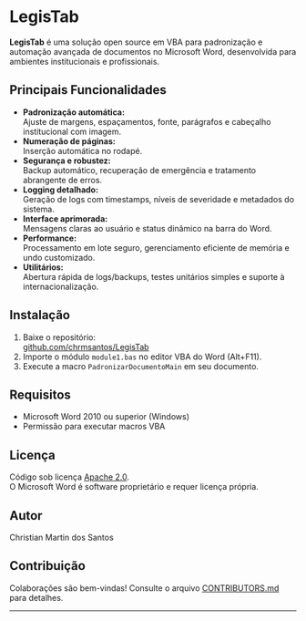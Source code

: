 # LegisTab

**LegisTab** é uma solução open source em VBA para padronização e automação avançada de documentos no Microsoft Word, desenvolvida para ambientes institucionais e profissionais.

## Principais Funcionalidades

- **Padronização automática:**  
  Ajuste de margens, espaçamentos, fonte, parágrafos e cabeçalho institucional com imagem.
- **Numeração de páginas:**  
  Inserção automática no rodapé.
- **Segurança e robustez:**  
  Backup automático, recuperação de emergência e tratamento abrangente de erros.
- **Logging detalhado:**  
  Geração de logs com timestamps, níveis de severidade e metadados do sistema.
- **Interface aprimorada:**  
  Mensagens claras ao usuário e status dinâmico na barra do Word.
- **Performance:**  
  Processamento em lote seguro, gerenciamento eficiente de memória e undo customizado.
- **Utilitários:**  
  Abertura rápida de logs/backups, testes unitários simples e suporte à internacionalização.

## Instalação

1. Baixe o repositório:  
   [github.com/chrmsantos/LegisTab](https://github.com/chrmsantos/LegisTab)
2. Importe o módulo `module1.bas` no editor VBA do Word (Alt+F11).
3. Execute a macro `PadronizarDocumentoMain` em seu documento.

## Requisitos

- Microsoft Word 2010 ou superior (Windows)
- Permissão para executar macros VBA

## Licença

Código sob licença [Apache 2.0](https://www.apache.org/licenses/LICENSE-2.0).  
O Microsoft Word é software proprietário e requer licença própria.

## Autor

Christian Martin dos Santos  

## Contribuição

Colaborações são bem-vindas! Consulte o arquivo [CONTRIBUTORS.md](CONTRIBUTORS.md) para detalhes.

---
